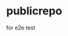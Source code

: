 # publicrepo
for e2e test
























































































































































































































































































































































































































































































